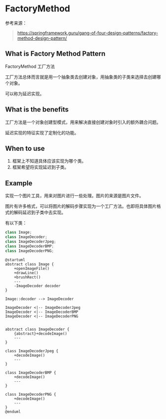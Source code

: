
# FactoryMethod

参考来源：

> <https://springframework.guru/gang-of-four-design-patterns/factory-method-design-pattern/>

## What is Factory Method Pattern

FactoryMethod 工厂方法

工厂方法总体而言就是用一个抽象类去创建对象，用抽象类的子类来选择去创建哪个对象。  

可以称为延迟实现。  

## What is the benefits

工厂方法是一个对象创建型模式，用来解决直接创建对象时引入的额外耦合问题。

延迟实现的特征实现了定制化的功能。  

## When to use

1. 框架上不知道具体应该实现为哪个类。  
2. 框架希望将实现延迟到子类。  

## Example

实现一个图片工具，用来对图片进行一些处理。图片的来源是图片文件。  

图片有许多格式，可以将图片的解码步骤实现为一个工厂方法。也即将具体图片格式的解码延迟到子类中去实现。  

有以下类：  

```C++
class Image;
class ImageDecoder;
class ImageDecoderJpeg;
class ImageDecoderBMP;
class ImageDecoderPNG;
```

```plantuml
@startuml
abstract class Image {
    +openImageFile()
    +drawLine()
    +brushRect()
    ---
    -ImageDecoder decoder
}

Image::decoder --> ImageDecoder

ImageDecoder <|-- ImageDecoderJpeg
ImageDecoder <|-- ImageDecoderBMP
ImageDecoder <|-- ImageDecoderPNG


abstract class ImageDecoder {
    {abstract}+decodeImage()
    ---
}

class ImageDecoderJpeg {
    +decodeImage()
    ---
}

class ImageDecoderBMP {
    +decodeImage()
    ---
}

class ImageDecoderPNG {
    +decodeImage()
    ---
}
@enduml
```
